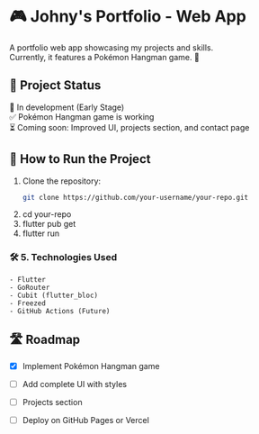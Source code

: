 # 🎮 Johny's Portfolio - Web App

A portfolio web app showcasing my projects and skills.  
Currently, it features a Pokémon Hangman game. 🚀

## 🚧 Project Status  
🔹 In development (Early Stage)  
✅ Pokémon Hangman game is working  
⏳ Coming soon: Improved UI, projects section, and contact page

## 🚀 How to Run the Project

1. Clone the repository:
   ```bash
   git clone https://github.com/your-username/your-repo.git
2. cd your-repo
3. flutter pub get
4. flutter run


### 🛠 **5. Technologies Used**
```
- Flutter
- GoRouter
- Cubit (flutter_bloc)
- Freezed
- GitHub Actions (Future)
```

## 🛣 Roadmap
- [x] Implement Pokémon Hangman game
- [ ] Add complete UI with styles
- [ ] Projects section
- [ ] Deploy on GitHub Pages or Vercel



